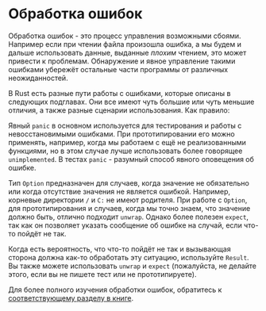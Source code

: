 # Обработка ошибок

Обработка ошибок - это процесс управления возможными сбоями. Например если при чтении файла произошла ошибка, а мы будем и дальше использовать данные, выданные *плохим* чтением, это может привести к проблемам. Обнаружение и явное управление такими ошибками убережёт остальные части программы от различных неожиданностей.

В Rust есть разные пути работы с ошибками, которые описаны в следующих подглавах. Они все имеют чуть большие или чуть меньшие отличия, а также разные сценарии использования. Как правило:

Явный `panic` в основном используется для тестирования и работы с невосстановимыми ошибками. При прототипировании его можно применять, например, когда мы работаем с ещё не реализованными функциями, но в этом случае лучше использовать более говорящее `unimplemented`. В тестах `panic` - разумный способ явного оповещения об ошибке.

Тип `Option` предназначен для случаев, когда значение не обязательно или когда отсутствие значения не является ошибкой. Например, корневые директории `/` и `C:` не имеют родителя. При работе с `Option`, для прототипирования и случаев, когда мы точно знаем, что значение должно быть, отлично подходит `unwrap`. Однако более полезен `expect`, так как он позволяет указать сообщение об ошибке на случай, если что-то пойдёт не так.

Когда есть вероятность, что что-то пойдёт не так и вызывающая сторона должна как-то обработать эту ситуацию, используйте `Result`. Вы также можете использовать `unwrap` и `expect` (пожалуйста, не делайте этого, если вы не пишете тест или не прототипируете).

Для более полного изучения обработки ошибок, обратитесь к [соответствующему разделу в книге](https://doc.rust-lang.org/book/ch09-00-error-handling.html).
